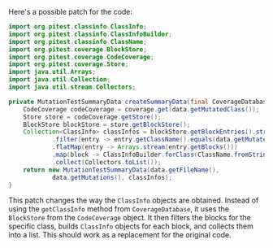 Here's a possible patch for the code:

```java
import org.pitest.classinfo.ClassInfo;
import org.pitest.classinfo.ClassInfoBuilder;
import org.pitest.classinfo.ClassName;
import org.pitest.coverage.BlockStore;
import org.pitest.coverage.CodeCoverage;
import org.pitest.coverage.Store;
import java.util.Arrays;
import java.util.Collection;
import java.util.stream.Collectors;

private MutationTestSummaryData createSummaryData(final CoverageDatabase coverage, final ClassMutationResults data) {
    CodeCoverage codeCoverage = coverage.get(data.getMutatedClass());
    Store store = codeCoverage.getStore();
    BlockStore blockStore = store.getBlockStore();
    Collection<ClassInfo> classInfos = blockStore.getBlockEntries().stream()
            .filter(entry -> entry.getClassName().equals(data.getMutatedClass()))
            .flatMap(entry -> Arrays.stream(entry.getBlocks()))
            .map(block -> ClassInfoBuilder.forClass(ClassName.fromString(data.getMutatedClass())))
            .collect(Collectors.toList());
    return new MutationTestSummaryData(data.getFileName(),
            data.getMutations(), classInfos);
}
```

This patch changes the way the `ClassInfo` objects are obtained. Instead of using the `getClassInfo` method from `CoverageDatabase`, it uses the `BlockStore` from the `CodeCoverage` object. It then filters the blocks for the specific class, builds `ClassInfo` objects for each block, and collects them into a list. This should work as a replacement for the original code.